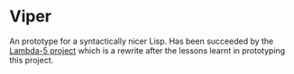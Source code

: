 # Viper

An prototype for a syntactically nicer Lisp. Has been succeeded by the [Lambda-5 project](https://github.com/sarsac/Lambda-5) which is a rewrite after the lessons learnt in prototyping this project.
